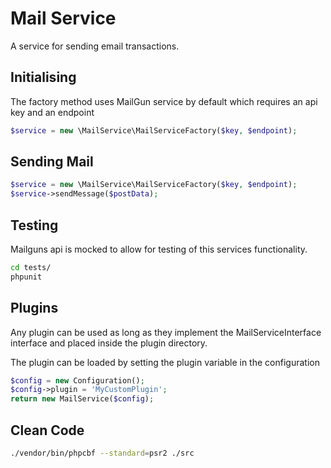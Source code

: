 # Mail Service

A service for sending email transactions.

## Initialising

The factory method uses MailGun service by default which requires an api key and an endpoint

```php
$service = new \MailService\MailServiceFactory($key, $endpoint);
```

## Sending Mail

```php
$service = new \MailService\MailServiceFactory($key, $endpoint);
$service->sendMessage($postData);
```

## Testing

Mailguns api is mocked to allow for testing of this services functionality.

```bash
cd tests/
phpunit
```

## Plugins

Any plugin can be used as long as they implement the MailServiceInterface interface and placed inside the plugin directory.

The plugin can be loaded by setting the plugin variable in the configuration

```php
$config = new Configuration();
$config->plugin = 'MyCustomPlugin';
return new MailService($config);
```

## Clean Code

```bash
./vendor/bin/phpcbf --standard=psr2 ./src
```
